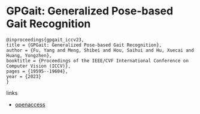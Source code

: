 # GPGait: Generalized Pose-based Gait Recognition

```
@inproceedings{gpgait_iccv23,
title = {GPGait: Generalized Pose-based Gait Recognition},
author = {Fu, Yang and Meng, Shibei and Hou, Saihui and Hu, Xuecai and Huang, Yongzhen},
booktitle = {Proceedings of the IEEE/CVF International Conference on Computer Vision (ICCV)},
pages = {19595--19604},
year = {2023}
}
```

links
- [openaccess](http://openaccess.thecvf.com//content/ICCV2023/html/Fu_GPGait_Generalized_Pose-based_Gait_Recognition_ICCV_2023_paper.html)
